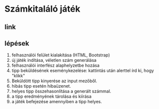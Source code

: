 # Számkitaláló játék

## link

## lépések

1. felhasználói felület kialakítása (HTML, Bootstrap)
2. új játék indítása, véletlen szám generálása
3. felhasználói interfész alaphelyzetbe hozása
4. tipp beküldésének eseménykezelése: kattintás után alerttel írd ki, hogy "klikk"
5. Beküldött tipp kinyerése az input mezőből.
6. hibás tipp esetén hibaüzenet.
7. helyes tipp összehasonlítása a generált számmal.
8. a tipp eredményének tárolása és kiírása
9. a játék befejezése amennyiben a tipp helyes.
